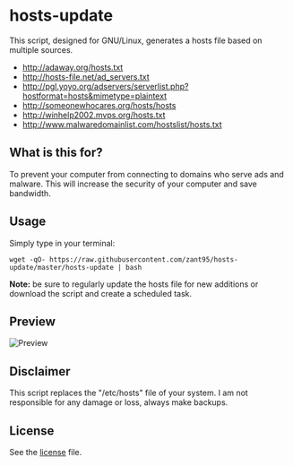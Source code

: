 # hosts-update
This script, designed for GNU/Linux, generates a hosts file based on multiple sources.

- http://adaway.org/hosts.txt
- http://hosts-file.net/ad_servers.txt
- http://pgl.yoyo.org/adservers/serverlist.php?hostformat=hosts&mimetype=plaintext
- http://someonewhocares.org/hosts/hosts
- http://winhelp2002.mvps.org/hosts.txt
- http://www.malwaredomainlist.com/hostslist/hosts.txt

## What is this for?
To prevent your computer from connecting to domains who serve ads and malware.
This will increase the security of your computer and save bandwidth.

## Usage
Simply type in your terminal:

	wget -qO- https://raw.githubusercontent.com/zant95/hosts-update/master/hosts-update | bash

**Note:** be sure to regularly update the hosts file for new additions or download the script and create a scheduled task.

## Preview
![Preview](https://i.imgur.com/BXi1dX8.png)

## Disclaimer
This script replaces the "/etc/hosts" file of your system. I am not responsible for any damage or loss, always make backups.

## License
See the [license](https://raw.githubusercontent.com/zant95/hosts-update/master/LICENSE) file.
